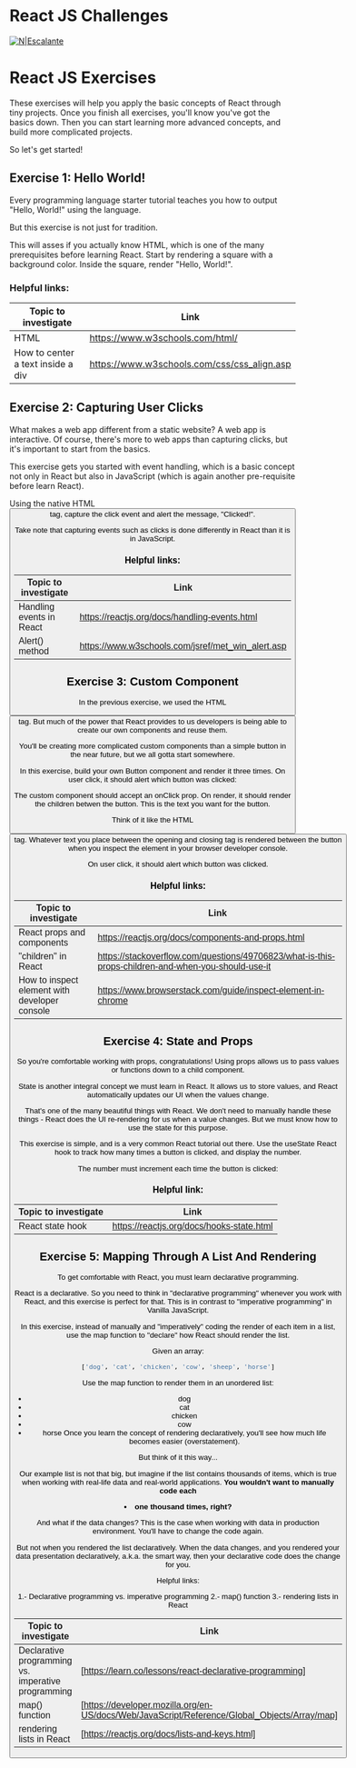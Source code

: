 # React JS Challenges

[![N|Escalante](https://img.icons8.com/external-vitaliy-gorbachev-blue-vitaly-gorbachev/60/000000/external-atom-nuclear-energy-vitaliy-gorbachev-blue-vitaly-gorbachev.png)](https://github.com/nescalan)

# React JS Exercises

These exercises will help you apply the basic concepts of React through tiny projects. Once you finish all exercises, you'll know you've got the basics down. Then you can start learning more advanced concepts, and build more complicated projects.

So let's get started!

## Exercise 1: Hello World!

Every programming language starter tutorial teaches you how to output "Hello, World!" using the language.

But this exercise is not just for tradition.

This will asses if you actually know HTML, which is one of the many prerequisites before learning React. Start by rendering a square with a background color. Inside the square, render "Hello, World!".

### Helpful links:

| Topic to investigate              | Link                                        |
| --------------------------------- | ------------------------------------------- |
| HTML                              | https://www.w3schools.com/html/             |
| How to center a text inside a div | https://www.w3schools.com/css/css_align.asp |

## Exercise 2: Capturing User Clicks

What makes a web app different from a static website? A web app is interactive. Of course, there's more to web apps than capturing clicks, but it's important to start from the basics.

This exercise gets you started with event handling, which is a basic concept not only in React but also in JavaScript (which is again another pre-requisite before learn React).

Using the native HTML <button> tag, capture the click event and alert the message, "Clicked!".

Take note that capturing events such as clicks is done differently in React than it is in JavaScript.

### Helpful links:

| Topic to investigate     | Link                                              |
| ------------------------ | ------------------------------------------------- |
| Handling events in React | https://reactjs.org/docs/handling-events.html     |
| Alert() method           | https://www.w3schools.com/jsref/met_win_alert.asp |

## Exercise 3: Custom Component

In the previous exercise, we used the HTML <button> tag. But much of the power that React provides to us developers is being able to create our own components and reuse them.

You'll be creating more complicated custom components than a simple button in the near future, but we all gotta start somewhere.

In this exercise, build your own Button component and render it three times. On user click, it should alert which button was clicked:

The custom component should accept an onClick prop. On render, it should render the children betwen the button. This is the text you want for the button.

Think of it like the HTML <button> tag. Whatever text you place between the opening and closing tag is rendered between the button when you inspect the element in your browser developer console.

On user click, it should alert which button was clicked.

### Helpful links:

| Topic to investigate                          | Link                                                                                                |
| --------------------------------------------- | --------------------------------------------------------------------------------------------------- |
| React props and components                    | https://reactjs.org/docs/components-and-props.html                                                  |
| "children" in React                           | https://stackoverflow.com/questions/49706823/what-is-this-props-children-and-when-you-should-use-it |
| How to inspect element with developer console | https://www.browserstack.com/guide/inspect-element-in-chrome                                        |

## Exercise 4: State and Props

So you're comfortable working with props, congratulations! Using props allows us to pass values or functions down to a child component.

State is another integral concept we must learn in React. It allows us to store values, and React automatically updates our UI when the values change.

That's one of the many beautiful things with React. We don't need to manually handle these things - React does the UI re-rendering for us when a value changes. But we must know how to use the state for this purpose.

This exercise is simple, and is a very common React tutorial out there. Use the useState React hook to track how many times a button is clicked, and display the number.

The number must increment each time the button is clicked:

### Helpful link:

| Topic to investigate | Link                                      |
| -------------------- | ----------------------------------------- |
| React state hook     | https://reactjs.org/docs/hooks-state.html |

## Exercise 5: Mapping Through A List And Rendering

To get comfortable with React, you must learn declarative programming.

React is a declarative. So you need to think in "declarative programming" whenever you work with React, and this exercise is perfect for that. This is in contrast to "imperative programming" in Vanilla JavaScript.

In this exercise, instead of manually and "imperatively" coding the render of each item in a list, use the map function to "declare" how React should render the list.

Given an array:

```sh
['dog', 'cat', 'chicken', 'cow', 'sheep', 'horse']
```

Use the map function to render them in an unordered list:

- dog
- cat
- chicken
- cow
- horse
  Once you learn the concept of rendering declaratively, you'll see how much life becomes easier (overstatement).

But think of it this way...

Our example list is not that big, but imagine if the list contains thousands of items, which is true when working with real-life data and real-world applications. **You wouldn't want to manually code each <li> one thousand times, right?**

And what if the data changes? This is the case when working with data in production environment. You'll have to change the code again.

But not when you rendered the list declaratively. When the data changes, and you rendered your data presentation declaratively, a.k.a. the smart way, then your declarative code does the change for you.

Helpful links:

1.- Declarative programming vs. imperative programming
2.- map() function
3.- rendering lists in React

| Topic to investigate                               | Link                                                                                         |
| -------------------------------------------------- | -------------------------------------------------------------------------------------------- |
| Declarative programming vs. imperative programming | [https://learn.co/lessons/react-declarative-programming]                                     |
| map() function                                     | [https://developer.mozilla.org/en-US/docs/Web/JavaScript/Reference/Global_Objects/Array/map] |
| rendering lists in React                           | [https://reactjs.org/docs/lists-and-keys.html]                                               |

